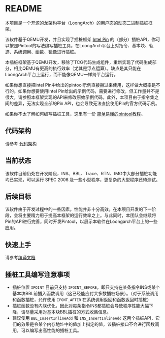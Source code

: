 # README

本项目是一个开源的龙架构平台（LoongArch）的用户态的动态二进制插桩框架。

该软件基于QEMU开发，并且实现了插桩框架
[Intel Pin](https://www.intel.com/content/www/us/en/developer/articles/tool/pin-a-dynamic-binary-instrumentation-tool.html)
的（部分）插桩API，你可以按照Pintool的写法编写插桩工具，在LoongArch平台上对指令、基本块、轨迹、系统调用、函数、镜像进行插桩。

本插桩框架基于QEMU开发，移除了TCG代码生成组件，重新实现了代码生成部分，相比QEMU有更高的执行效率（尤其是浮点运算）。缺点是其只能在LoongArch平台上运行，而不能像QEMU一样跨平台运行。

如果你想直接把Intel Pin中给出的pintool示例直接搬过来使用，这样做大概率是不行的。如果你想要使用Intel Pin给出的示例代码，需要进行修改，但工作量并不是很大，请参照本框架实现的API来修改原始示例代码。此外，本项目由于指令集之间的差异，无法实现全部的Pin API，也会导致无法直接使用Pin的官方代码示例。

如果你不太了解如何编写插桩工具，这里有一份 [简单易懂的pintool教程](./eazy_pintool.md)。

## 代码架构

请参考 [代码架构](./code_structure.md)

## 当前状态

该软件目前仍处在开发阶段，INS、BBL、Trace、RTN、IMG中大部分插桩功能均已实现，可以运行 SPEC 2006 及一些小型程序，更复杂的大型程序还待测试。

## 后续目标

该软件由于开发过程中的一些因素，性能并非十分高效。在本项目开发的下一阶段，会将主要精力用于提高本框架的运行效率之上。与此同时，本团队会继续将Pin的API进行完善，同时开发Pintool，以展示本软件在Loongarch平台上的一些应用。

## 快速上手

请参考[编译文档](./how_to_build.md)

## 插桩工具编写注意事项

- 插桩位置 `IPOINT` 目前只支持 `IPOINT_BEFORE`，即只支持在某条指令INS或某个基本块BBL前插入函数调用（这已经能应付大多数插桩场景）。（对于系统调用和函数插桩，允许使用 `IPONT_AFTER` 在系统调用返回和函数返回时插桩）
- 插桩函数没有内联优化，因此对每条指令INS都插桩会导致程序性能大幅下降，请尽量采用对基本块BBL插桩的方式收集信息。
- 建议使用 `BBL_InsertInlineAdd` 和 `INS_InsertInlineAdd` 这两个插桩API，它们的效果是令某个内存地址中的值加上指定的值，该插桩接口不会进行函数调用，可以编写出高性能的插桩工具。